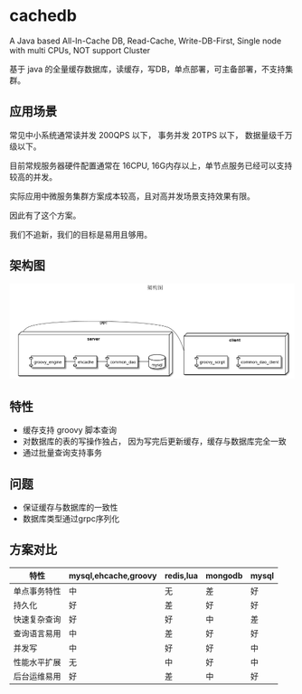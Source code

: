 # cachedb
A Java based All-In-Cache DB, Read-Cache, Write-DB-First, Single node with multi CPUs, NOT support Cluster

基于 java 的全量缓存数据库，读缓存，写DB，单点部署，可主备部署，不支持集群。

## 应用场景

常见中小系统通常读并发 200QPS 以下， 事务并发 20TPS 以下， 数据量级千万级以下。

目前常规服务器硬件配置通常在 16CPU, 16G内存以上，单节点服务已经可以支持较高的并发。

实际应用中微服务集群方案成本较高，且对高并发场景支持效果有限。

因此有了这个方案。

我们不追新，我们的目标是易用且够用。

## 架构图

![image](/out/doc/puml/architect/架构图.png)

## 特性

- 缓存支持 groovy 脚本查询
- 对数据库的表的写操作独占， 因为写完后更新缓存，缓存与数据库完全一致
- 通过批量查询支持事务

## 问题

- 保证缓存与数据库的一致性
- 数据库类型通过grpc序列化

## 方案对比

|特性|mysql,ehcache,groovy|redis,lua|mongodb|mysql|
|---|---|---|---|---|
|单点事务特性|中|无|差|好|
|持久化|好|差|好|好|
|快速复杂查询|好|好|中|差|
|查询语言易用|中|差|好|好|
|并发写|中|好|好|中|
|性能水平扩展|无|中|好|中|
|后台运维易用|好|差|中|好|
